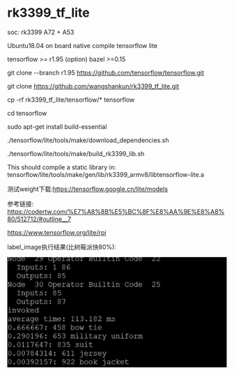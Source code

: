 # rk3399_tf_lite
soc: rk3399 A72 + A53

Ubuntu18.04 on board native compile tensorflow lite

tensorflow >= r1.95
(option) bazel >=0.15



git clone --branch r1.95 https://github.com/tensorflow/tensorflow.git

git clone https://github.com/wangshankun/rk3399_tf_lite.git

cp -rf rk3399_tf_lite/tensorflow/* tensorflow

cd tensorflow

sudo apt-get install build-essential

./tensorflow/lite/tools/make/download_dependencies.sh

./tensorflow/lite/tools/make/build_rk3399_lib.sh

This should compile a static library in: tensorflow/lite/tools/make/gen/lib/rk3399_armv8/libtensorflow-lite.a

测试weight下载:https://tensorflow.google.cn/lite/models

参考链接:
https://codertw.com/%E7%A8%8B%E5%BC%8F%E8%AA%9E%E8%A8%80/512712/#outline__7

https://www.tensorflow.org/lite/rpi

label_image执行结果(比树莓派快80%):

![image](https://github.com/wangshankun/rk3399_tf_lite/blob/master/readme.jpg)
